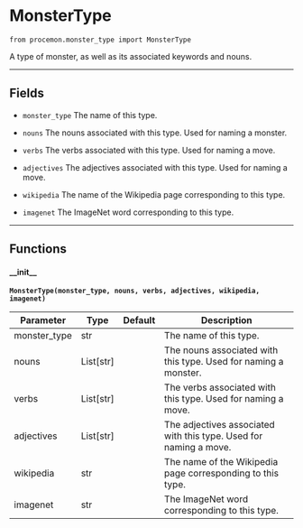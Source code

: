 # MonsterType

`from procemon.monster_type import MonsterType`

A type of monster, as well as its associated keywords and nouns.

***

## Fields

- `monster_type` The name of this type.

- `nouns` The nouns associated with this type. Used for naming a monster.

- `verbs` The verbs associated with this type. Used for naming a move.

- `adjectives` The adjectives associated with this type. Used for naming a move.

- `wikipedia` The name of the Wikipedia page corresponding to this type.

- `imagenet` The ImageNet word corresponding to this type.

***

## Functions

#### \_\_init\_\_

**`MonsterType(monster_type, nouns, verbs, adjectives, wikipedia, imagenet)`**

| Parameter | Type | Default | Description |
| --- | --- | --- | --- |
| monster_type |  str |  | The name of this type. |
| nouns |  List[str] |  | The nouns associated with this type. Used for naming a monster. |
| verbs |  List[str] |  | The verbs associated with this type. Used for naming a move. |
| adjectives |  List[str] |  | The adjectives associated with this type. Used for naming a move. |
| wikipedia |  str |  | The name of the Wikipedia page corresponding to this type. |
| imagenet |  str |  | The ImageNet word corresponding to this type. |

